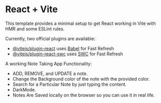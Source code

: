 # React + Vite

This template provides a minimal setup to get React working in Vite with HMR and some ESLint rules.

Currently, two official plugins are available:

- [@vitejs/plugin-react](https://github.com/vitejs/vite-plugin-react/blob/main/packages/plugin-react/README.md) uses [Babel](https://babeljs.io/) for Fast Refresh
- [@vitejs/plugin-react-swc](https://github.com/vitejs/vite-plugin-react-swc) uses [SWC](https://swc.rs/) for Fast Refresh


A working Note Taking App
Functionality:
- ADD, REMOVE, and UPDATE a note.
- Change the Background color of the note with the provided color.
- Search for a Particular Note by just typing the content.
- DarkMode.
- Notes Are Saved locally on the browser so you can use it in real life.
